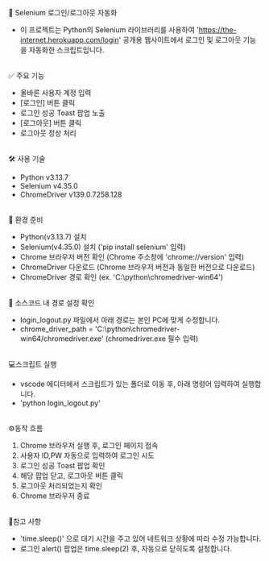 🧪 Selenium 로그인/로그아웃 자동화

 - 이 프로젝트는 Python의 Selenium 라이브러리를 사용하여 'https://the-internet.herokuapp.com/login' 공개용 웹사이트에서 로그인 및 로그아웃 기능을 자동화한 스크립트입니다.<br><br>


✅ 주요 기능
 - 올바른 사용자 계정 입력  
 - [로그인] 버튼 클릭
 - 로그인 성공 Toast 팝업 노출  
 - [로그아웃] 버튼 클릭  
 - 로그아웃 정상 처리<br><br>


🛠️ 사용 기술

 - Python v3.13.7  
 - Selenium v4.35.0  
 - ChromeDriver v139.0.7258.128<br><br>



🚀 환경 준비

 - Python(v3.13.7) 설치
 - Selenium(v4.35.0) 설치 ('pip install selenium' 입력)
 - Chrome 브라우저 버전 확인 (Chrome 주소창에 'chrome://version' 입력)
 - ChromeDriver 다운로드 (Chrome 브라우저 버전과 동일한 버전으로 다운로드)
 - ChromeDriver 경로 확인 (ex. 'C:\python\chromedriver-win64')<br><br>



🧭 소스코드 내 경로 설정 확인
 - login_logout.py 파일에서 아래 경로는 본인 PC에 맞게 수정합니다.
 - chrome_driver_path = 'C:\python\chromedriver-win64/chromedriver.exe' (chromedriver.exe 필수 입력)<br><br>



💻스크립트 실행
 - vscode 에디터에서 스크립트가 있는 폴더로 이동 후, 아래 명령어 입력하여 실행합니다.
 - 'python login_logout.py'<br><br>



⚙️동작 흐름
 1. Chrome 브라우저 실행 후, 로그인 페이지 접속 
 2. 사용자 ID,PW 자동으로 입력하여 로그인 시도
 3. 로그인 성공 Toast 팝업 확인
 4. 해당 팝업 닫고, 로그아웃 버튼 클릭
 5. 로그아웃 처리되었는지 확인
 6. Chrome 브라우저 종료<br><br>



📝참고 사항

 - 'time.sleep()' 으로 대기 시간을 주고 있어 네트워크 상황에 따라 수정 가능합니다.
 - 로그인 alert() 팝업은 time.sleep(2) 후, 자동으로 닫히도록 설정합니다.<br><br>
